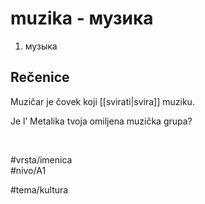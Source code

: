 # muzika - музика

1. музыка

## Rečenice

Muzičar je čovek koji [[svirati|svira]] muziku.

Je l’ Metalika tvoja omiljena muzička grupa?

<br>

#vrsta/imenica  
#nivo/A1  

#tema/kultura
